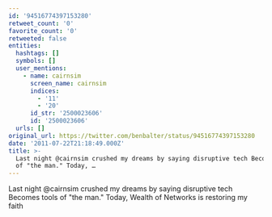 ```yaml
---
id: '94516774397153280'
retweet_count: '0'
favorite_count: '0'
retweeted: false
entities:
  hashtags: []
  symbols: []
  user_mentions:
    - name: cairnsim
      screen_name: cairnsim
      indices:
        - '11'
        - '20'
      id_str: '2500023606'
      id: '2500023606'
  urls: []
original_url: https://twitter.com/benbalter/status/94516774397153280
date: '2011-07-22T21:18:49.000Z'
title: >-
  Last night @cairnsim crushed my dreams by saying disruptive tech Becomes tools
  of "the man." Today, …
---
```


Last night @cairnsim crushed my dreams by saying disruptive tech Becomes tools of "the man." Today, Wealth of Networks is restoring my faith